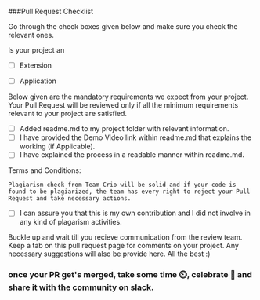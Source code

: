 ###Pull Request Checklist

Go through the check boxes given below and make sure you check the relevant ones.

Is your project an
<!-- to check put x inside [] eg. [x] Extension-->
- [ ] Extension 
- [ ] Application


Below given are the mandatory requirements we expect from your project. Your Pull Request will be reviewed only if all the minimum requirements relevant to your project are satisfied.

- [ ] Added readme.md to my project folder with relevant information.
- [ ] I have provided the Demo Video link within readme.md that explains the working (if Applicable).
- [ ] I have explained the process in a readable manner within readme.md.

Terms and Conditions: 

`Plagiarism check from Team Crio will be solid and if your code is found to be plagiarized, the team has every right to reject your Pull Request and take necessary actions.`
- [ ] I can assure you that this is my own contribution and I did not involve in any kind of plagarism activities.

Buckle up and wait till you recieve communication from the review team. Keep a tab on this pull request page for comments on your project. Any necessary suggestions will also be provide here. All the best :)

### once your PR get's merged, take some time ⏲️, celebrate 🥳 and share it with the community on slack. 
